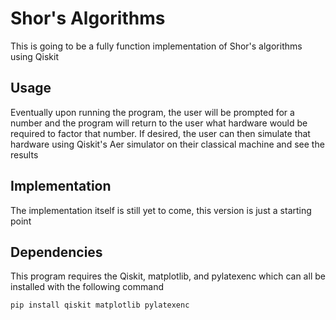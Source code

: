 # Shor's Algorithms
This is going to be a fully function implementation of Shor's algorithms using Qiskit

## Usage
Eventually upon running the program, the user will be prompted for a number and the program will return
to the user what hardware would be required to factor that number. If desired, the user can then
simulate that hardware using Qiskit's Aer simulator on their classical machine and see the results

## Implementation
The implementation itself is still yet to come, this version is just a starting point

## Dependencies
This program requires the Qiskit, matplotlib, and pylatexenc which can all be installed with the following command

```
pip install qiskit matplotlib pylatexenc
```

